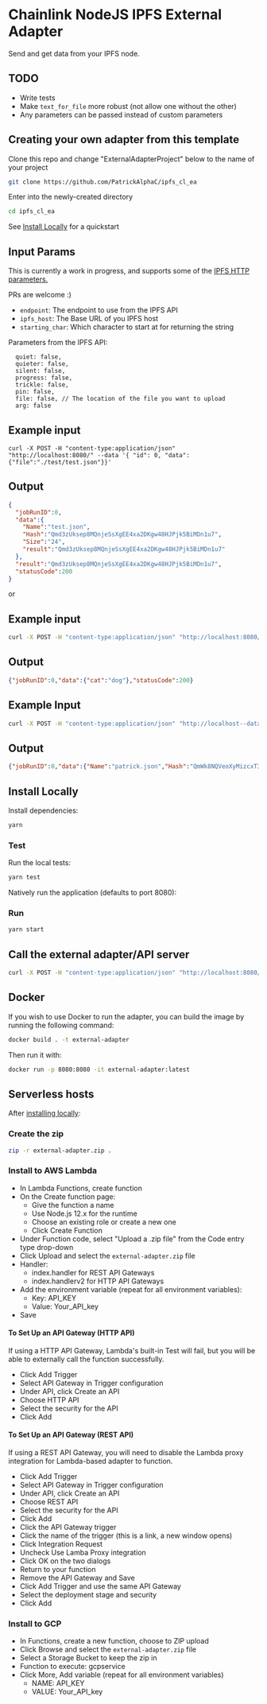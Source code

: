 # Chainlink NodeJS IPFS External Adapter

Send and get data from your IPFS node. 

## TODO
- Write tests
- Make `text_for_file` more robust (not allow one without the other)
- Any parameters can be passed instead of custom parameters

## Creating your own adapter from this template

Clone this repo and change "ExternalAdapterProject" below to the name of your project

```bash
git clone https://github.com/PatrickAlphaC/ipfs_cl_ea
```

Enter into the newly-created directory

```bash
cd ipfs_cl_ea
```

See [Install Locally](#install-locally) for a quickstart

## Input Params

This is currently a work in progress, and supports some of the [IPFS HTTP parameters.](https://docs.ipfs.io/reference/http/api/)

PRs are welcome :)

- `endpoint`: The endpoint to use from the IPFS API
- `ipfs_host`: The Base URL of you IPFS host
- `starting_char`: Which character to start at for returning the string

Parameters from the IPFS API: 
```
  quiet: false,
  quieter: false,
  silent: false,
  progress: false,
  trickle: false,
  pin: false,
  file: false, // The location of the file you want to upload
  arg: false
```

## Example input

```
curl -X POST -H "content-type:application/json" "http://localhost:8080/" --data '{ "id": 0, "data": {"file":"./test/test.json"}}'
```

## Output

```json
{
  "jobRunID":0,
  "data":{
    "Name":"test.json",
    "Hash":"Qmd3zUksep8MQnjeSsXgEE4xa2DKgw48HJPjk5BiMDn1u7",
    "Size":"24",
    "result":"Qmd3zUksep8MQnjeSsXgEE4xa2DKgw48HJPjk5BiMDn1u7"
  },
  "result":"Qmd3zUksep8MQnjeSsXgEE4xa2DKgw48HJPjk5BiMDn1u7",
  "statusCode":200
}
```
or

## Example input

```bash
curl -X POST -H "content-type:application/json" "http://localhost:8080/" --data '{ "id": 0, "data": {"endpoint":"api/v0/cat", "arg":"Qmd3zUksep8MQnjeSsXgEE4xa2DKgw48HJPjk5BiMDn1u7"}}'
```

## Output

```json
{"jobRunID":0,"data":{"cat":"dog"},"statusCode":200}
```

## Example Input 

```bash
curl -X POST -H "content-type:application/json" "http://localhost--data '{ "id": 0, "data": {"text_for_file_name":"patrick.json", "text_for_file":"[\"dog\"]"}}'
```

## Output

```json
{"jobRunID":0,"data":{"Name":"patrick.json","Hash":"QmWk8NQVeoXyMizcxT3D2y85eFDQGQfmRvupCnni3nuS1q","Size":"15","result":"QmWk8NQVeoXyMizcxT3D2y85eFDQGQfmRvupCnni3nuS1q"},"result":"QmWk8NQVeoXyMizcxT3D2y85eFDQGQfmRvupCnni3nuS1q","statusCode":200}
```

## Install Locally

Install dependencies:

```bash
yarn
```

### Test

Run the local tests:

```bash
yarn test
```

Natively run the application (defaults to port 8080):

### Run

```bash
yarn start
```

## Call the external adapter/API server

```bash
curl -X POST -H "content-type:application/json" "http://localhost:8080/" --data '{ "id": 0, "data": {"file":"./test/test.json"}}'
```

## Docker

If you wish to use Docker to run the adapter, you can build the image by running the following command:

```bash
docker build . -t external-adapter
```

Then run it with:

```bash
docker run -p 8080:8080 -it external-adapter:latest
```

## Serverless hosts

After [installing locally](#install-locally):

### Create the zip

```bash
zip -r external-adapter.zip .
```

### Install to AWS Lambda

- In Lambda Functions, create function
- On the Create function page:
  - Give the function a name
  - Use Node.js 12.x for the runtime
  - Choose an existing role or create a new one
  - Click Create Function
- Under Function code, select "Upload a .zip file" from the Code entry type drop-down
- Click Upload and select the `external-adapter.zip` file
- Handler:
    - index.handler for REST API Gateways
    - index.handlerv2 for HTTP API Gateways
- Add the environment variable (repeat for all environment variables):
  - Key: API_KEY
  - Value: Your_API_key
- Save

#### To Set Up an API Gateway (HTTP API)

If using a HTTP API Gateway, Lambda's built-in Test will fail, but you will be able to externally call the function successfully.

- Click Add Trigger
- Select API Gateway in Trigger configuration
- Under API, click Create an API
- Choose HTTP API
- Select the security for the API
- Click Add

#### To Set Up an API Gateway (REST API)

If using a REST API Gateway, you will need to disable the Lambda proxy integration for Lambda-based adapter to function.

- Click Add Trigger
- Select API Gateway in Trigger configuration
- Under API, click Create an API
- Choose REST API
- Select the security for the API
- Click Add
- Click the API Gateway trigger
- Click the name of the trigger (this is a link, a new window opens)
- Click Integration Request
- Uncheck Use Lamba Proxy integration
- Click OK on the two dialogs
- Return to your function
- Remove the API Gateway and Save
- Click Add Trigger and use the same API Gateway
- Select the deployment stage and security
- Click Add

### Install to GCP

- In Functions, create a new function, choose to ZIP upload
- Click Browse and select the `external-adapter.zip` file
- Select a Storage Bucket to keep the zip in
- Function to execute: gcpservice
- Click More, Add variable (repeat for all environment variables)
  - NAME: API_KEY
  - VALUE: Your_API_key
